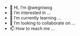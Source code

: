 - 👋 Hi, I’m @wegniwog
- 👀 I’m interested in ...
- 🌱 I’m currently learning ...
- 💞️ I’m looking to collaborate on ...
- 📫 How to reach me ...

<!---
wegniwog/wegniwog is a ✨ special ✨ repository because its `README.md` (this file) appears on your GitHub profile.
You can click the Preview link to take a look at your changes.
--->
